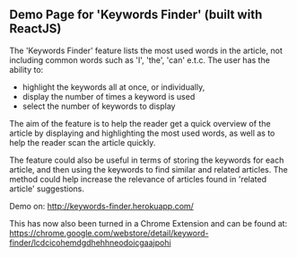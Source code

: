 <h2>Demo Page for 'Keywords Finder' (built with ReactJS)</h2>
The 'Keywords Finder' feature lists the most used words in the article, not including common words such as 'I', 'the', 'can' e.t.c. The user has the ability to:

<ul>
<li>highlight the keywords all at once, or individually,</li>
<li>display the number of times a keyword is used</li>
<li>select the number of keywords to display</li>
</ul>

The aim of the feature is to help the reader get a quick overview of the article by displaying and highlighting the most used words, as well as to help the reader scan the article quickly.

The feature could also be useful in terms of storing the keywords for each article, and then using the keywords to find similar and related articles. The method could help increase the relevance of articles found in 'related article' suggestions.

Demo on: http://keywords-finder.herokuapp.com/

This has now also been turned in a Chrome Extension and can be found at:
https://chrome.google.com/webstore/detail/keyword-finder/lcdcicohemdgdhehhneodoicgaajpohi


